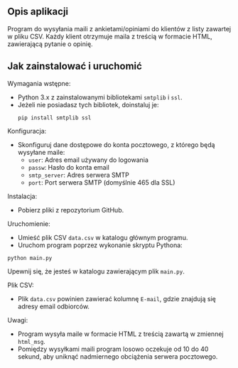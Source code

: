 Opis aplikacji
--------------

Program do wysyłania maili z ankietami/opiniami do klientów z listy zawartej w pliku CSV. Każdy klient otrzymuje maila z treścią w formacie HTML, zawierającą pytanie o opinię.

Jak zainstalować i uruchomić
----------------------------

Wymagania wstępne:
- Python 3.x z zainstalowanymi bibliotekami `smtplib` i `ssl`.
- Jeżeli nie posiadasz tych bibliotek, doinstaluj je:
  ```bath
  pip install smtplib ssl
  ```

Konfiguracja:
- Skonfiguruj dane dostępowe do konta pocztowego, z którego będą wysyłane maile:
  - `user`: Adres email używany do logowania
  - `passw`: Hasło do konta email
  - `smtp_server`: Adres serwera SMTP
  - `port`: Port serwera SMTP (domyślnie 465 dla SSL)

Instalacja:
- Pobierz pliki z repozytorium GitHub.

Uruchomienie:
- Umieść plik CSV `data.csv` w katalogu głównym programu.
- Uruchom program poprzez wykonanie skryptu Pythona:

```bath
python main.py
```

Upewnij się, że jesteś w katalogu zawierającym plik `main.py`.

Plik CSV:
- Plik `data.csv` powinien zawierać kolumnę `E-mail`, gdzie znajdują się adresy email odbiorców.

Uwagi:
- Program wysyła maile w formacie HTML z treścią zawartą w zmiennej `html_msg`.
- Pomiędzy wysyłkami maili program losowo oczekuje od 10 do 40 sekund, aby uniknąć nadmiernego obciążenia serwera pocztowego.
